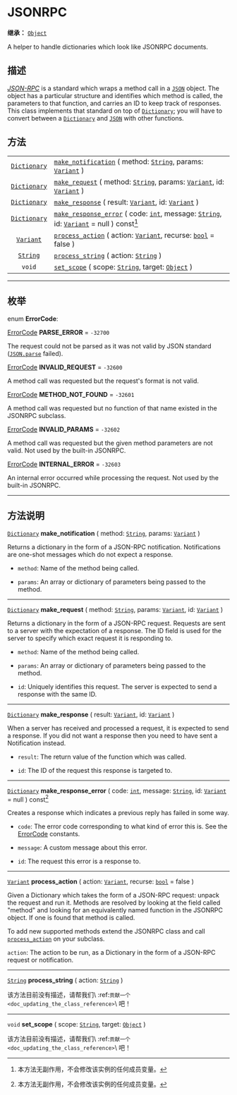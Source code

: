 <!-- ⚠ 请勿编辑本文件 ⚠ -->
<!-- 本文档使用脚本从 WeDot 引擎源码仓库生成。 -->
<!-- 生成脚本：https://github.com/WeDot-Engine/WeDot/tree/4.3/doc/tools/make_md.py； -->
<!-- 原文件：https://github.com/WeDot-Engine/WeDot/tree/4.3/doc/classes/JSONRPC.xml。 -->

<div id="_class_jsonrpc"></div>

# JSONRPC

**继承：** [`Object`](class_object.md)

A helper to handle dictionaries which look like JSONRPC documents.

## 描述

[*JSON-RPC*](https://www.jsonrpc.org/) is a standard which wraps a method call in a [`JSON`](class_json.md) object. The object has a particular structure and identifies which method is called, the parameters to that function, and carries an ID to keep track of responses. This class implements that standard on top of [`Dictionary`](class_dictionary.md); you will have to convert between a [`Dictionary`](class_dictionary.md) and [`JSON`](class_json.md) with other functions.

## 方法

|||
|:-:|:--|
| [`Dictionary`](class_dictionary.md) | [`make_notification`](#class_jsonrpc_method_make_notification) ( method: [`String`](class_string.md), params: [`Variant`](class_variant.md) )                                                    |
| [`Dictionary`](class_dictionary.md) | [`make_request`](#class_jsonrpc_method_make_request) ( method: [`String`](class_string.md), params: [`Variant`](class_variant.md), id: [`Variant`](class_variant.md) )                           |
| [`Dictionary`](class_dictionary.md) | [`make_response`](#class_jsonrpc_method_make_response) ( result: [`Variant`](class_variant.md), id: [`Variant`](class_variant.md) )                                                              |
| [`Dictionary`](class_dictionary.md) | [`make_response_error`](#class_jsonrpc_method_make_response_error) ( code: [`int`](class_int.md), message: [`String`](class_string.md), id: [`Variant`](class_variant.md) = null ) const[^const] |
| [`Variant`](class_variant.md)       | [`process_action`](#class_jsonrpc_method_process_action) ( action: [`Variant`](class_variant.md), recurse: [`bool`](class_bool.md) = false )                                                     |
| [`String`](class_string.md)         | [`process_string`](#class_jsonrpc_method_process_string) ( action: [`String`](class_string.md) )                                                                                                 |
| `void`                              | [`set_scope`](#class_jsonrpc_method_set_scope) ( scope: [`String`](class_string.md), target: [`Object`](class_object.md) )                                                                       |

<!-- rst-class:: classref-section-separator -->

---

## 枚举

<div id="_class_enum_jsonrpc_errorcode"></div>

enum **ErrorCode**: <div id="enum_jsonrpc_errorcode"></div>

<div id="_class_jsonrpc_constant_parse_error"></div>

[ErrorCode](#enum_jsonrpc_errorcode) **PARSE_ERROR** = ``-32700``

The request could not be parsed as it was not valid by JSON standard ([`JSON.parse`](#class_json_method_parse) failed).

<div id="_class_jsonrpc_constant_invalid_request"></div>

[ErrorCode](#enum_jsonrpc_errorcode) **INVALID_REQUEST** = ``-32600``

A method call was requested but the request's format is not valid.

<div id="_class_jsonrpc_constant_method_not_found"></div>

[ErrorCode](#enum_jsonrpc_errorcode) **METHOD_NOT_FOUND** = ``-32601``

A method call was requested but no function of that name existed in the JSONRPC subclass.

<div id="_class_jsonrpc_constant_invalid_params"></div>

[ErrorCode](#enum_jsonrpc_errorcode) **INVALID_PARAMS** = ``-32602``

A method call was requested but the given method parameters are not valid. Not used by the built-in JSONRPC.

<div id="_class_jsonrpc_constant_internal_error"></div>

[ErrorCode](#enum_jsonrpc_errorcode) **INTERNAL_ERROR** = ``-32603``

An internal error occurred while processing the request. Not used by the built-in JSONRPC.

<!-- rst-class:: classref-section-separator -->

---

## 方法说明

<div id="_class_jsonrpc_method_make_notification"></div>

[`Dictionary`](class_dictionary.md) **make_notification** ( method: [`String`](class_string.md), params: [`Variant`](class_variant.md) )<div id="class_jsonrpc_method_make_notification"></div>

Returns a dictionary in the form of a JSON-RPC notification. Notifications are one-shot messages which do not expect a response.

- `method`: Name of the method being called.

- `params`: An array or dictionary of parameters being passed to the method.

<!-- rst-class:: classref-item-separator -->

---

<div id="_class_jsonrpc_method_make_request"></div>

[`Dictionary`](class_dictionary.md) **make_request** ( method: [`String`](class_string.md), params: [`Variant`](class_variant.md), id: [`Variant`](class_variant.md) )<div id="class_jsonrpc_method_make_request"></div>

Returns a dictionary in the form of a JSON-RPC request. Requests are sent to a server with the expectation of a response. The ID field is used for the server to specify which exact request it is responding to.

- `method`: Name of the method being called.

- `params`: An array or dictionary of parameters being passed to the method.

- `id`: Uniquely identifies this request. The server is expected to send a response with the same ID.

<!-- rst-class:: classref-item-separator -->

---

<div id="_class_jsonrpc_method_make_response"></div>

[`Dictionary`](class_dictionary.md) **make_response** ( result: [`Variant`](class_variant.md), id: [`Variant`](class_variant.md) )<div id="class_jsonrpc_method_make_response"></div>

When a server has received and processed a request, it is expected to send a response. If you did not want a response then you need to have sent a Notification instead.

- `result`: The return value of the function which was called.

- `id`: The ID of the request this response is targeted to.

<!-- rst-class:: classref-item-separator -->

---

<div id="_class_jsonrpc_method_make_response_error"></div>

[`Dictionary`](class_dictionary.md) **make_response_error** ( code: [`int`](class_int.md), message: [`String`](class_string.md), id: [`Variant`](class_variant.md) = null ) const[^const]<div id="class_jsonrpc_method_make_response_error"></div>

Creates a response which indicates a previous reply has failed in some way.

- `code`: The error code corresponding to what kind of error this is. See the [ErrorCode](#enum_jsonrpc_errorcode) constants.

- `message`: A custom message about this error.

- `id`: The request this error is a response to.

<!-- rst-class:: classref-item-separator -->

---

<div id="_class_jsonrpc_method_process_action"></div>

[`Variant`](class_variant.md) **process_action** ( action: [`Variant`](class_variant.md), recurse: [`bool`](class_bool.md) = false )<div id="class_jsonrpc_method_process_action"></div>

Given a Dictionary which takes the form of a JSON-RPC request: unpack the request and run it. Methods are resolved by looking at the field called "method" and looking for an equivalently named function in the JSONRPC object. If one is found that method is called.

To add new supported methods extend the JSONRPC class and call [`process_action`](#class_jsonrpc_method_process_action) on your subclass.

 `action`: The action to be run, as a Dictionary in the form of a JSON-RPC request or notification.

<!-- rst-class:: classref-item-separator -->

---

<div id="_class_jsonrpc_method_process_string"></div>

[`String`](class_string.md) **process_string** ( action: [`String`](class_string.md) )<div id="class_jsonrpc_method_process_string"></div>

该方法目前没有描述，请帮我们\ :ref:`贡献一个 <doc_updating_the_class_reference>`\ 吧！

<!-- rst-class:: classref-item-separator -->

---

<div id="_class_jsonrpc_method_set_scope"></div>

`void` **set_scope** ( scope: [`String`](class_string.md), target: [`Object`](class_object.md) )<div id="class_jsonrpc_method_set_scope"></div>

该方法目前没有描述，请帮我们\ :ref:`贡献一个 <doc_updating_the_class_reference>`\ 吧！

[^virtual]: 本方法通常需要用户覆盖才能生效。
[^const]: 本方法无副作用，不会修改该实例的任何成员变量。
[^vararg]: 本方法除了能接受在此处描述的参数外，还能够继续接受任意数量的参数。
[^constructor]: 本方法用于构造某个类型。
[^static]: 调用本方法无需实例，可直接使用类名进行调用。
[^operator]: 本方法描述的是使用本类型作为左操作数的有效运算符。
[^bitfield]: 这个值是由下列位标志构成位掩码的整数。
[^void]: 无返回值。
